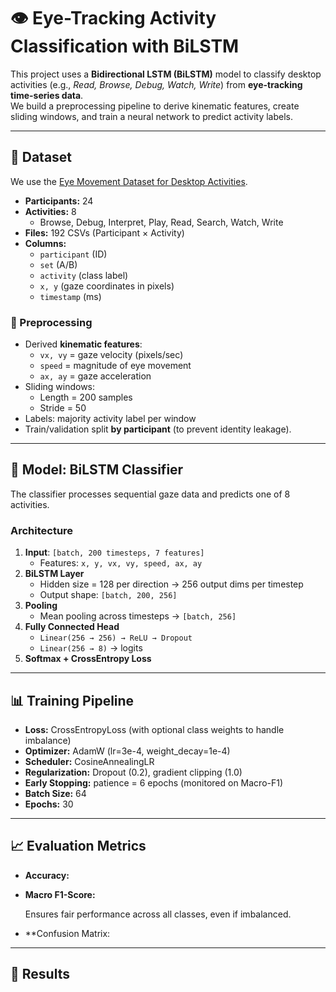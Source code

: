 # 👁️ Eye-Tracking Activity Classification with BiLSTM

This project uses a **Bidirectional LSTM (BiLSTM)** model to classify desktop activities (e.g., *Read, Browse, Debug, Watch, Write*) from **eye-tracking time-series data**.  
We build a preprocessing pipeline to derive kinematic features, create sliding windows, and train a neural network to predict activity labels.  

---

## 📂 Dataset

We use the [Eye Movement Dataset for Desktop Activities](https://www.kaggle.com/datasets/namratasri01/eye-movement-data-set-for-desktop-activities).  

- **Participants:** 24  
- **Activities:** 8  
  - Browse, Debug, Interpret, Play, Read, Search, Watch, Write  
- **Files:** 192 CSVs (Participant × Activity)  
- **Columns:**  
  - `participant` (ID)  
  - `set` (A/B)  
  - `activity` (class label)  
  - `x, y` (gaze coordinates in pixels)  
  - `timestamp` (ms)  

### 🔧 Preprocessing
- Derived **kinematic features**:  
  - `vx, vy` = gaze velocity (pixels/sec)  
  - `speed` = magnitude of eye movement  
  - `ax, ay` = gaze acceleration  
- Sliding windows:  
  - Length = 200 samples  
  - Stride = 50  
- Labels: majority activity label per window  
- Train/validation split **by participant** (to prevent identity leakage).  

---

## 🧠 Model: BiLSTM Classifier

The classifier processes sequential gaze data and predicts one of 8 activities.

### Architecture
1. **Input**: `[batch, 200 timesteps, 7 features]`  
   - Features: `x, y, vx, vy, speed, ax, ay`
2. **BiLSTM Layer**  
   - Hidden size = 128 per direction → 256 output dims per timestep  
   - Output shape: `[batch, 200, 256]`
3. **Pooling**  
   - Mean pooling across timesteps → `[batch, 256]`
4. **Fully Connected Head**  
   - `Linear(256 → 256) → ReLU → Dropout`  
   - `Linear(256 → 8)` → logits
5. **Softmax + CrossEntropy Loss**  

---

## 📊 Training Pipeline

- **Loss:** CrossEntropyLoss (with optional class weights to handle imbalance)  
- **Optimizer:** AdamW (lr=3e-4, weight_decay=1e-4)  
- **Scheduler:** CosineAnnealingLR  
- **Regularization:** Dropout (0.2), gradient clipping (1.0)  
- **Early Stopping:** patience = 6 epochs (monitored on Macro-F1)  
- **Batch Size:** 64  
- **Epochs:** 30  

---

## 📈 Evaluation Metrics

- **Accuracy:**  


- **Macro F1-Score:**  
 
  Ensures fair performance across all classes, even if imbalanced.  

- **Confusion Matrix:

---

## 🚀 Results


